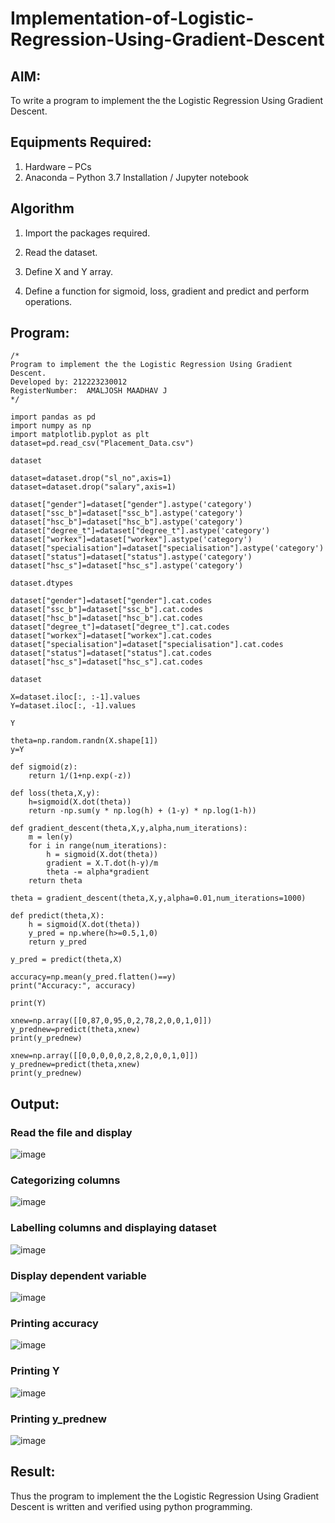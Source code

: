 # Implementation-of-Logistic-Regression-Using-Gradient-Descent

## AIM:
To write a program to implement the the Logistic Regression Using Gradient Descent.

## Equipments Required:
1. Hardware – PCs
2. Anaconda – Python 3.7 Installation / Jupyter notebook

## Algorithm
1. Import the packages required.

2. Read the dataset.

3. Define X and Y array.

4. Define a function for sigmoid, loss, gradient and predict and perform operations.

## Program:
```
/*
Program to implement the the Logistic Regression Using Gradient Descent.
Developed by: 212223230012
RegisterNumber:  AMALJOSH MAADHAV J
*/
```
```
import pandas as pd
import numpy as np
import matplotlib.pyplot as plt
dataset=pd.read_csv("Placement_Data.csv")

dataset

dataset=dataset.drop("sl_no",axis=1)
dataset=dataset.drop("salary",axis=1)

dataset["gender"]=dataset["gender"].astype('category')
dataset["ssc_b"]=dataset["ssc_b"].astype('category')
dataset["hsc_b"]=dataset["hsc_b"].astype('category')
dataset["degree_t"]=dataset["degree_t"].astype('category')
dataset["workex"]=dataset["workex"].astype('category')
dataset["specialisation"]=dataset["specialisation"].astype('category')
dataset["status"]=dataset["status"].astype('category')
dataset["hsc_s"]=dataset["hsc_s"].astype('category')

dataset.dtypes
```
```
dataset["gender"]=dataset["gender"].cat.codes
dataset["ssc_b"]=dataset["ssc_b"].cat.codes
dataset["hsc_b"]=dataset["hsc_b"].cat.codes
dataset["degree_t"]=dataset["degree_t"].cat.codes
dataset["workex"]=dataset["workex"].cat.codes
dataset["specialisation"]=dataset["specialisation"].cat.codes
dataset["status"]=dataset["status"].cat.codes
dataset["hsc_s"]=dataset["hsc_s"].cat.codes

dataset

X=dataset.iloc[:, :-1].values
Y=dataset.iloc[:, -1].values

Y

theta=np.random.randn(X.shape[1])
y=Y

def sigmoid(z):
    return 1/(1+np.exp(-z))

def loss(theta,X,y):
    h=sigmoid(X.dot(theta))
    return -np.sum(y * np.log(h) + (1-y) * np.log(1-h))

def gradient_descent(theta,X,y,alpha,num_iterations):
    m = len(y)
    for i in range(num_iterations):
        h = sigmoid(X.dot(theta))
        gradient = X.T.dot(h-y)/m
        theta -= alpha*gradient
    return theta
    
theta = gradient_descent(theta,X,y,alpha=0.01,num_iterations=1000)

def predict(theta,X):
    h = sigmoid(X.dot(theta))
    y_pred = np.where(h>=0.5,1,0)
    return y_pred
    
y_pred = predict(theta,X)

accuracy=np.mean(y_pred.flatten()==y)
print("Accuracy:", accuracy)

print(Y)

xnew=np.array([[0,87,0,95,0,2,78,2,0,0,1,0]])
y_prednew=predict(theta,xnew)
print(y_prednew)

xnew=np.array([[0,0,0,0,0,2,8,2,0,0,1,0]])
y_prednew=predict(theta,xnew)
print(y_prednew)
```
## Output:
### Read the file and display
![image](https://github.com/amal-2006/-Implementation-of-Logistic-Regression-Using-Gradient-Descent/assets/148410730/1f016359-1822-4e61-a4bd-2e42b29b2193)

### Categorizing columns
![image](https://github.com/amal-2006/-Implementation-of-Logistic-Regression-Using-Gradient-Descent/assets/148410730/803932f9-6766-466c-b982-4a5d4a7f8116)

### Labelling columns and displaying dataset
![image](https://github.com/amal-2006/-Implementation-of-Logistic-Regression-Using-Gradient-Descent/assets/148410730/3652a512-7da7-424c-9669-89e9451fbdcd)

### Display dependent variable
![image](https://github.com/amal-2006/-Implementation-of-Logistic-Regression-Using-Gradient-Descent/assets/148410730/e7b177aa-1745-4be5-8193-8ffd8f529775)

### Printing accuracy
![image](https://github.com/amal-2006/-Implementation-of-Logistic-Regression-Using-Gradient-Descent/assets/148410730/98088e79-96c4-4b0c-a6fe-9375a8f80849)

### Printing Y
![image](https://github.com/amal-2006/-Implementation-of-Logistic-Regression-Using-Gradient-Descent/assets/148410730/4ad464f1-fd31-45c4-8b6e-200e80a56472)

### Printing y_prednew
![image](https://github.com/amal-2006/-Implementation-of-Logistic-Regression-Using-Gradient-Descent/assets/148410730/66ed7bc1-6b4b-4fea-a1e6-7bca7dad684b)

## Result:
Thus the program to implement the the Logistic Regression Using Gradient Descent is written and verified using python programming.

